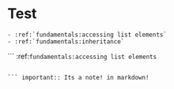 # Test

```eval_rst
- :ref:`fundamentals:accessing list elements`
- :ref:`fundamentals:inheritance`

```

``` :ref:`fundamentals:accessing list elements`
```

``` important:: Its a note! in markdown!
```